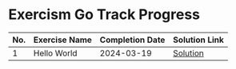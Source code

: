 # Exercism Go Track Progress

| No. | Exercise Name | Completion Date | Solution Link |
|-----|--------------|-----------------|---------------|
| 1 | Hello World | 2024-03-19 | [Solution](./hello-world/hello_world.go) |
